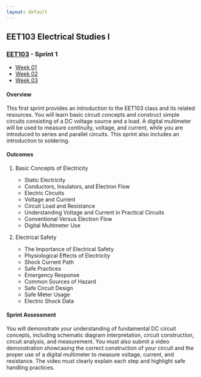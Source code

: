 ```yaml
---
layout: default
---
```


## EET103 Electrical Studies I

### [EET103](../) - Sprint 1

- [Week 01](week01)
- [Week 02](week02)
- [Week 03](week03)

#### Overview

This first sprint provides an introduction to the EET103 class and its related resources. You will learn basic circuit concepts and construct simple circuits consisting of a DC voltage source and a load. A digital multimeter will be used to measure continuity, voltage, and current, while you are introduced to series and parallel circuits. This sprint also includes an introduction to soldering.

#### Outcomes
1. Basic Concepts of Electricity
    - Static Electricity
    - Conductors, Insulators, and Electron Flow
    - Electric Circuits
    - Voltage and Current
    - Circuit Load and Resistance
    - Understanding Voltage and Current in Practical Circuits
    - Conventional Versus Electron Flow
    - Digital Multimeter Use

2. Electrical Safety
    - The Importance of Electrical Safety
    - Physiological Effects of Electricity
    - Shock Current Path
    - Safe Practices
    - Emergency Response
    - Common Sources of Hazard
    - Safe Circuit Design
    - Safe Meter Usage
    - Electric Shock Data

#### Sprint Assessment
You will demonstrate your understanding of fundamental DC circuit concepts, including schematic diagram interpretation, circuit construction, circuit analysis, and measurement. You must also submit a video demonstration showcasing the correct construction of your circuit and the proper use of a digital multimeter to measure voltage, current, and resistance. The video must clearly explain each step and highlight safe handling practices.

